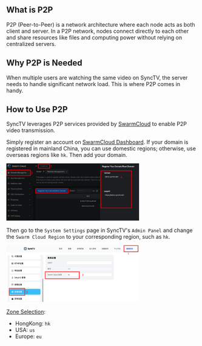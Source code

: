 ## What is P2P

P2P (Peer-to-Peer) is a network architecture where each node acts as both client and server. In a P2P network, nodes connect directly to each other and share resources like files and computing power without relying on centralized servers.

## Why P2P is Needed

When multiple users are watching the same video on SyncTV, the server needs to handle significant network load. This is where P2P comes in handy.

## How to Use P2P

SyncTV leverages P2P services provided by [SwarmCloud](https://swarmcloud.net/) to enable P2P video transmission.

Simply register an account on [SwarmCloud Dashboard](https://dashboard.swarmcloud.net/#/signup?zone=p3&inviter=pyh1670605849%40gmail.com). If your domain is registered in mainland China, you can use domestic regions; otherwise, use overseas regions like `hk`. Then add your domain.

<img width="350px" alt="p2p-cdnbye" src="/img/p2p/swarmcloud-en.png"/>

Then go to the `System Settings` page in SyncTV's `Admin Panel` and change the `Swarm Cloud Region` to your corresponding region, such as `hk`.

<img width="350px" alt="p2p-cdnbye" src="/img/p2p/zone.png"/>

[Zone Selection](https://swarmcloud.net/guides/tracker):

- HongKong: `hk`
- USA: `us`
- Europe: `eu`
